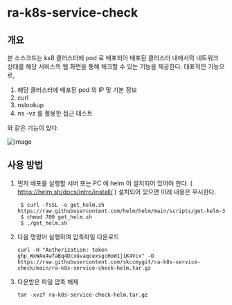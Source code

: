 # ra-k8s-service-check

## 개요 

본 소스코드는 ks8 클러스터에 pod 로 배포되어 배포된 클러스터 내에서의 네트워크 상태를 해당 서비스의 웹 화면을 통해 체크할 수 있는 기능을 제공한다.
대표적인 기능으로,

1. 해당 클러스터에 배포된 pod 의 IP 및 기본 정보
2. curl
3. nslookup
4. ns -vz 를 활용한 접근 테스트

와 같은 기능이 있다.

![image](https://github.com/user-attachments/assets/a07b56c9-8457-40c7-81ae-c85b30771fc1)


## 사용 방법

1. 먼저 배포를 실행할 서버 또는 PC 에 helm 이 설치되어 있어야 한다. ( https://helm.sh/docs/intro/install/ )
   설치되어 있으면 아래 내용은 무시한다.
   
        $ curl -fsSL -o get_helm.sh https://raw.githubusercontent.com/helm/helm/main/scripts/get-helm-3
        $ chmod 700 get_helm.sh
        $ ./get_helm.sh 

3. 다음 명령어 실행하여 압축파일 다운로드

       curl -H "Authorization: token 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" -O https://raw.githubusercontent.com/skccmygit/ra-k8s-service-check/main/ra-k8s-service-check-helm.tar.gz

4. 다운받은 파일 압축 해제

       tar -xvzf ra-k8s-service-check-helm.tar.gz   
   
   
